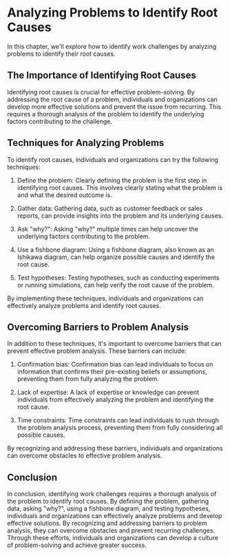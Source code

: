 Analyzing Problems to Identify Root Causes
==================================================================================

In this chapter, we'll explore how to identify work challenges by analyzing problems to identify their root causes.

The Importance of Identifying Root Causes
-----------------------------------------

Identifying root causes is crucial for effective problem-solving. By addressing the root cause of a problem, individuals and organizations can develop more effective solutions and prevent the issue from recurring. This requires a thorough analysis of the problem to identify the underlying factors contributing to the challenge.

Techniques for Analyzing Problems
---------------------------------

To identify root causes, individuals and organizations can try the following techniques:

1. Define the problem: Clearly defining the problem is the first step in identifying root causes. This involves clearly stating what the problem is and what the desired outcome is.

2. Gather data: Gathering data, such as customer feedback or sales reports, can provide insights into the problem and its underlying causes.

3. Ask "why?": Asking "why?" multiple times can help uncover the underlying factors contributing to the problem.

4. Use a fishbone diagram: Using a fishbone diagram, also known as an Ishikawa diagram, can help organize possible causes and identify the root cause.

5. Test hypotheses: Testing hypotheses, such as conducting experiments or running simulations, can help verify the root cause of the problem.

By implementing these techniques, individuals and organizations can effectively analyze problems and identify root causes.

Overcoming Barriers to Problem Analysis
---------------------------------------

In addition to these techniques, it's important to overcome barriers that can prevent effective problem analysis. These barriers can include:

1. Confirmation bias: Confirmation bias can lead individuals to focus on information that confirms their pre-existing beliefs or assumptions, preventing them from fully analyzing the problem.

2. Lack of expertise: A lack of expertise or knowledge can prevent individuals from effectively analyzing the problem and identifying the root cause.

3. Time constraints: Time constraints can lead individuals to rush through the problem analysis process, preventing them from fully considering all possible causes.

By recognizing and addressing these barriers, individuals and organizations can overcome obstacles to effective problem analysis.

Conclusion
----------

In conclusion, identifying work challenges requires a thorough analysis of the problem to identify root causes. By defining the problem, gathering data, asking "why?", using a fishbone diagram, and testing hypotheses, individuals and organizations can effectively analyze problems and develop effective solutions. By recognizing and addressing barriers to problem analysis, they can overcome obstacles and prevent recurring challenges. Through these efforts, individuals and organizations can develop a culture of problem-solving and achieve greater success.
